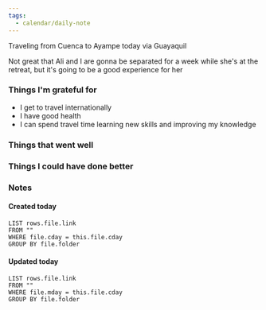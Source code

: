 ```yaml
---
tags:
  - calendar/daily-note
---
```


Traveling from Cuenca to Ayampe today via Guayaquil

Not great that Ali and I are gonna be separated for a week while she's at the retreat, but it's going to be a good experience for her

### Things I'm grateful for

- I get to travel internationally
- I have good health
- I can spend travel time learning new skills and improving my knowledge

### Things that went well

### Things I could have done better

### Notes

#### Created today

```dataview
LIST rows.file.link
FROM ""
WHERE file.cday = this.file.cday
GROUP BY file.folder
```

#### Updated today

```dataview
LIST rows.file.link
FROM ""
WHERE file.mday = this.file.cday
GROUP BY file.folder
```
